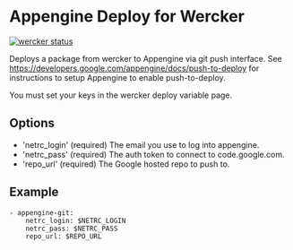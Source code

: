 # Appengine Deploy for Wercker

[![wercker status](https://app.wercker.com/status/77786388a2867b4350c8a076e3441e24/m "wercker status")](https://app.wercker.com/project/bykey/77786388a2867b4350c8a076e3441e24)

Deploys a package from wercker to Appengine via git push interface. See https://developers.google.com/appengine/docs/push-to-deploy for instructions to setup Appengine to enable push-to-deploy.

You must set your keys in the wercker deploy variable page.

## Options

* 'netrc_login' (required) The email you use to log into appengine.
* 'netrc_pass' (required) The auth token to connect to code.google.com.
* 'repo_url' (required) The Google hosted repo to push to.

## Example

    - appengine-git:
        netrc_login: $NETRC_LOGIN
        netrc_pass: $NETRC_PASS
        repo_url: $REPO_URL
